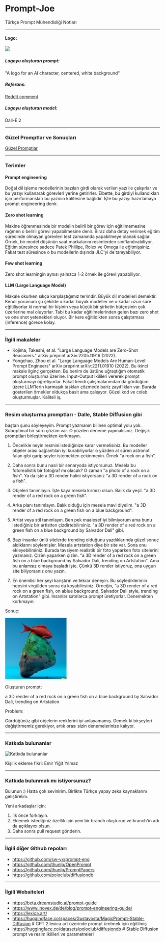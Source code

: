 # Prompt-Joe
Türkçe Prompt Mühendisliği Notları 

-----------------------------------------

#### Logo: 

<img src="resimler/dall-e-logo.png" width="200" center />

##### Logoyu oluşturan prompt:

"A logo for an AI character, centered, white background"

##### Referans: 

[Reddit comment](https://www.reddit.com/r/midjourney/comments/wgbupb/comment/ipkar56/?utm_source=share&utm_medium=web2x&context=3) 

##### Logoyu oluşturan model:

Dall-E 2

-----------------------------------------

### Güzel Promptlar ve Sonuçları

[Güzel Promptlar](güzel_promptlar.md)

-----------------------------------------

### Terimler

#### Prompt engineering
Doğal dil işleme modellerinin bazıları girdi olarak verilen yazı ile çalışırlar ve bu yazıyı kullanarak görevleri yerine getirirler. Elbette, bu girdiyi kullandıkları için performansları bu yazının kalitesine bağlıdır. İşte bu yazıyı hazırlamaya prompt engineering denir.  

#### Zero shot learning 
Makine öğrenmesinde bir modelin belirli bir görev için eğitilmemesine rağmen o belirli görevi yapabilmesine denir. Biraz daha detay verirsek eğitim sürecinde olmayan görevleri test zamanında yapabilmeye olanak sağlar. Örnek, bir model düşünün saat markalarını resimlerden sınıflandırabiliyor. Eğitim süresince sadece Patek Phillipe, Rolex ve Omega ile eğitmişsiniz. Fakat test süresince o bu modellerin dışında JLC'yi de tanıyabiliyor. 

#### Few shot learning 
Zero shot learningin aynısı yalnızca 1-2 örnek ile görevi yapabiliyor. 

#### LLM (Large Language Model)
Makale okurken sıkça karşılaştığımız terimdir. Büyük dil modelleri demektir. Kendi yorumum şu şekilde o kadar büyük modeller ve o kadar uzun süre eğitiliyorlar ki normal bir kişinin veya küçük bir şirketin bütçesinin çok üzerlerine mal oluyorlar. Tabi bu kadar eğitilmelerinden gelen bazı zero shot ve one shot yetenekleri oluyor. Bir kere eğitildikten sonra çalıştırması (inference) görece kolay. 

-----------------------------------------

### İlgili makaleler
- Kojima, Takeshi, et al. "Large Language Models are Zero-Shot Reasoners." arXiv preprint arXiv:2205.11916 (2022).
- Yongchao, Zhou et al. "Large Language Models Are Human-Level Prompt Engineers" arXiv preprint arXiv:2211.01910 (2022).
Bu ikinci makale ilginç gerçekten. Bu benim de üstüne uğraştığım otomatik prompt oluşturma üzerine. Input-Output ikilileri vererek prompt oluşturmayı öğretiyorlar. Fakat kendi çalışmalarımdan da gördüğüm üzere LLM'lerin karmaşık taskları çözmede bariz zayıflıkları var. Burada gösterilen örnekler oldukça basit ama çalışıyor. Güzel kod ve colab oluşturmuşlar. Kaliteli iş. 


-----------------------------------------

### Resim oluşturma promptları - Dalle, Stable Diffusion gibi

baştan şunu söyleyeyim. Prompt yazmanın bilinen optimal yolu yok. Suboptimal bir sürü çözüm var. O yüzden deneme yapmalısınız. Değişik promptları birleştirmekten korkmayın. 

1. Öncelikle neyin resmini istediğinize karar vermelisiniz. Bu modeller objeler arası bağlantıları iyi kurabiliyorlar o yüzden at süren astronot falan gibi garip şeyler istemekten çekinmeyin. Örnek "a rock on a fish". 

2. Daha sonra bunu nasıl bir senaryoda istiyorsunuz. Mesela bu fotorealistik bir fotoğraf mı olacak? O zaman "a photo of a rock on a fish". Ya da işte a 3D render halini istiyorsanız "a 3D render of a rock on a fish".

3. Objeleri tanımlayın. İşte kaya mesela kırmızı olsun. Balık da yeşil. "a 3D render of a red rock on a green fish".

4. Arka planı tanımlayın. Balık olduğu için mesela mavi diyelim. "a 3D render of a red rock on a green fish on a blue background".

5. Artist veya stil tanımlayın. Ben pek maalesef iyi bilmiyorum ama bunu istediğiniz bir artistten çizdirtebilirsiniz. "a 3D render of a red rock on a green fish on a blue background by Salvador Dali" gibi. 

6. Bazı insanlar ünlü sitelerde trending olduğunu yazdıklarında güzel sonuç aldıklarını söylemişler. Mesela artstation diye bir site var. Sona onu ekleyebilirsiniz. Burada tavsiyem realistik bir foto yaparken foto sitelerini yazmanız. Çizim yaparken çizim. "a 3D render of a red rock on a green fish on a blue background by Salvador Dali, trending on Artstation". Ama bu anlamsız olmaya başladı işte. Çünkü 3D render istiyoruz, ona uygun site biliyorsanız onu yazın.

7. En önemlisi her şeyi karıştırın ve tekrar deneyin. Bu söylediklerimin hepsini virgülden sonra da koyabilirsiniz. Örneğin, "a 3D render of a red rock on a green fish, on ablue background, Salvador Dali style, trending on Artstation" gibi. İnsanlar satırlarca prompt üretiyorlar. Denemekten korkmayın.

Sonuç: 

<img src="resimler/red_rock.png" width="200" center />

Oluşturan prompt: 

a 3D render of a red rock on a green fish on a blue background by Salvador Dali, trending on Artstation

Problem:

Gördüğünüz gibi objelerin renklerini iyi anlayamamış. Demek ki birşeyleri değiştirmemiz gerekiyor, artık orası sizin denemelerinize kalıyor.

-----------------------------------------

### Katkıda bulunanlar

![Katkıda bulunanlar](https://contrib.rocks/image?repo=cagbal/Prompt-Joe)

Kişilik ekleme fikri:
Emir Yiğit Yılmaz  

-----------------------------------------

### Katkıda bulunmak mı istiyorsunuz? 
Bulunun :) Hatta çok sevinirim. Birlikte Türkçe yapay zeka kaynaklarını geliştirelim.

Yeni arkadaşlar için: 
1. İlk önce forklayın. 
2. Eklemek istediğiniz özellik için yeni bir branch oluşturun ve branch'in adı da açıklayıcı olsun.
3. Daha sonra pull request gönderin. 

-----------------------------------------

### İlgili diğer Github repoları 
- https://github.com/sw-yx/prompt-eng
- https://github.com/thunlp/OpenPrompt
- https://github.com/thunlp/PromptPapers
- https://github.com/poloclub/diffusiondb

-----------------------------------------

### İlgili Websiteleri
- https://beta.dreamstudio.ai/prompt-guide
- https://www.inovex.de/de/blog/prompt-engineering-guide/
- https://lexica.art/
- https://huggingface.co/spaces/Gustavosta/MagicPrompt-Stable-Diffusion # GPT 2 lexica art üzerinde prompt üretmek için eğitilmiş 
- https://huggingface.co/datasets/poloclub/diffusiondb # Stable Diffusion prompt ve resim ikilileri ve parametreleri
